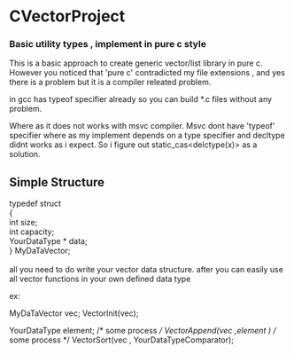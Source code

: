 # CVectorProject

<h3>
Basic utility types , implement in pure c style
</h3>

This is a basic approach to create generic vector/list library in pure c.
However you noticed that 'pure c' contradicted my file extensions , and yes there is a problem but it is a compiler releated problem.

in gcc has typeof specifier already so you can build *.c files without any problem.

Where as it does not works with msvc compiler. Msvc dont have 'typeof' specifier where as my implement depends on a type specifier and 
decltype didnt works as i expect. So i figure out static_cas<delctype(x)> as a solution. 

<h2>Simple Structure</h2>

typedef struct <br>
{<br>
  int size;<br>
  int capacity;<br>
  YourDataType * data;<br>
} MyDaTaVector;<br>
<br>
all you need to do write your vector data structure.
after you can easily use all vector functions in your own defined data type

ex:

MyDaTaVector vec;
VectorInit(vec);

YourDataType element;
/*
some process
*/
VectorAppend(vec ,element )
/*
some process
*/
VectorSort(vec , YourDataTypeComparator);




